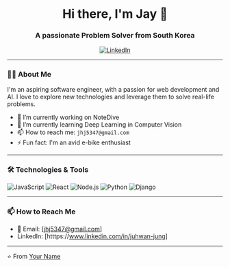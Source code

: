 <h1 align="center">Hi there, I'm Jay 👋</h1>
<h3 align="center">A passionate Problem Solver from South Korea</h3>

<p align="center">
  <a href="[https://www.linkedin.com/in/juhwan-jung]"><img alt="LinkedIn" src="https://img.shields.io/badge/LinkedIn-[Jay Jung]-blue?style=flat&logo=linkedin"></a>
</p>

---

### 🙋‍♂️ About Me

I'm an aspiring software engineer, with a passion for web development and AI. I love to explore new technologies and leverage them to solve real-life problems. 

- 🔭 I’m currently working on NoteDive
- 🌱 I’m currently learning Deep Learning in Computer Vision
- 📫 How to reach me: `jhj5347@gmail.com`
- ⚡ Fun fact: I'm an avid e-bike enthusiast

---

### 🛠️ Technologies & Tools


![JavaScript](https://img.shields.io/badge/-JavaScript-black?style=flat-square&logo=javascript)
![React](https://img.shields.io/badge/-React-black?style=flat-square&logo=react)
![Node.js](https://img.shields.io/badge/-Node.js-black?style=flat-square&logo=Node.js)
![Python](https://img.shields.io/badge/-Python-black?style=flat-square&logo=Python)
![Django](https://img.shields.io/badge/-Django-black?style=flat-square&logo=Django)

---


### 📫 How to Reach Me

- 📧 Email: [jhj5347@gmail.com]
- LinkedIn: [htttps://www.linkedin.com/in/juhwan-jung]

---

⭐️ From [Your Name](https://github.com/juhwani])
